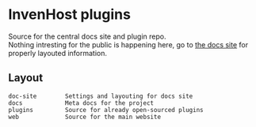 # InvenHost plugins

Source for the central docs site and plugin repo.  
Nothing intresting for the public is happening here, go to [the docs site](https://doc.invenhost.com/invenhost) for properly layouted information.

## Layout
```
doc-site        Settings and layouting for docs site
docs            Meta docs for the project
plugins         Source for already open-sourced plugins
web             Source for the main website
```